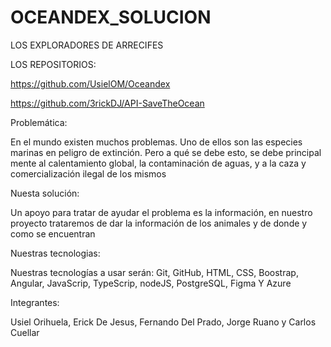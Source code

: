 # OCEANDEX_SOLUCION


LOS EXPLORADORES DE ARRECIFES


LOS REPOSITORIOS:

https://github.com/UsielOM/Oceandex

https://github.com/3rickDJ/API-SaveTheOcean


Problemática:

En el mundo existen muchos problemas. Uno de ellos son las especies marinas en peligro de extinción. Pero a qué se debe esto, se debe principal mente al calentamiento global, la contaminación de aguas, y a la caza y comercialización ilegal de los mismos 


Nuesta solución:

Un apoyo para tratar de ayudar el problema es la información, en nuestro proyecto trataremos de dar la información de los animales y de donde y como se encuentran


Nuestras tecnologias:

Nuestras tecnologías a usar serán: Git, GitHub, HTML, CSS, Boostrap, Angular, JavaScrip, TypeScrip, nodeJS, PostgreSQL, Figma Y Azure


Integrantes:

Usiel Orihuela, Erick De Jesus, Fernando Del Prado, Jorge Ruano y  Carlos Cuellar

